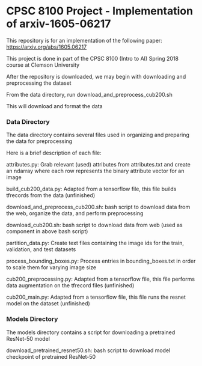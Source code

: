 # CPSC 8100 Project - Implementation of arxiv-1605-06217
This repository is for an implementation of the following paper: https://arxiv.org/abs/1605.06217

This project is done in part of the CPSC 8100 (Intro to AI) Spring 2018 course at Clemson University

After the repository is downloaded, we may begin with downloading and preprocessing the dataset

From the data directory, run download_and_preprocess_cub200.sh <data-dir>

This will download and format the data

### Data Directory

The data directory contains several files used in organizing and preparing the data for preprocessing

Here is a brief description of each file:

attributes.py: Grab relevant (used) attributes from attributes.txt and create an ndarray where each row represents the binary attribute vector for an image

build_cub200_data.py: Adapted from a tensorflow file, this file builds tfrecords from the data (unfinished)

download_and_preprocess_cub200.sh: bash script to download data from the web, organize the data, and perform preprocessing

download_cub200.sh: bash script to download data from web (used as component in above bash script)

partition_data.py: Create text files containing the image ids for the train, validation, and test datasets

process_bounding_boxes.py: Process entries in bounding_boxes.txt in order to scale them for varying image size

cub200_preprocessing.py: Adapted from a tensorflow file, this file performs data augmentation on the tfrecord files (unfinished)

cub200_main.py: Adapted from a tensorflow file, this file runs the resnet model on the dataset (unfinished)

### Models Directory
The models directory contains a script for downloading a pretrained ResNet-50 model

download_pretrained_resnet50.sh: bash script to download model checkpoint of pretrained ResNet-50
